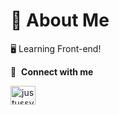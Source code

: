# 📖 About Me

🖥️ Learning Front-end!

🔗 &nbsp;**Connect with me**

<a href="https://www.linkedin.com/in/justus-syd%C3%A4nmaa-9693ba15a" target="blank"><img align="center" alt="justussydanmaa" height="30" width="40" /></a>
